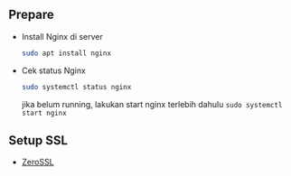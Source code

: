 ## Prepare
- Install Nginx di server
  
  ```bash
  sudo apt install nginx
  ```
- Cek status Nginx
  
  ```bash
  sudo systemctl status nginx
  ```
  jika belum running, lakukan start nginx terlebih dahulu `sudo systemctl start nginx`


## Setup SSL

- [ZeroSSL](/zero-ssl/prepare.md)
